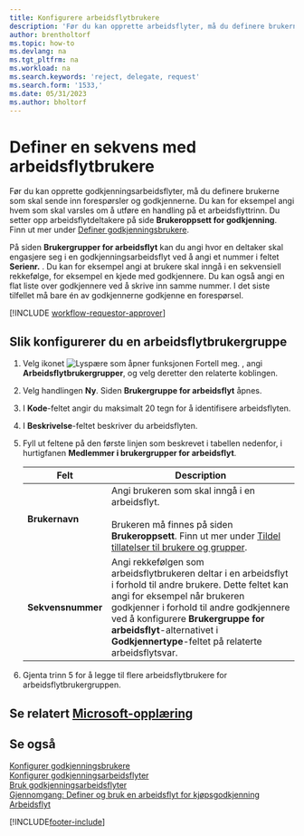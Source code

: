 ```yaml
---
title: Konfigurere arbeidsflytbrukere
description: 'Før du kan opprette arbeidsflyter, må du definere brukerne som deltar i dem på siden Brukeroppsett for godkjenning.'
author: brentholtorf
ms.topic: how-to
ms.devlang: na
ms.tgt_pltfrm: na
ms.workload: na
ms.search.keywords: 'reject, delegate, request'
ms.search.form: '1533,'
ms.date: 05/31/2023
ms.author: bholtorf
---
```

# <a name="set-up-a-sequence-of-workflow-users" />Definer en sekvens med arbeidsflytbrukere

Før du kan opprette godkjenningsarbeidsflyter, må du definere brukerne som skal sende inn forespørsler og godkjennerne. Du kan for eksempel angi hvem som skal varsles om å utføre en handling på et arbeidsflyttrinn. Du setter opp arbeidsflytdeltakere på side **Brukeroppsett for godkjenning**. Finn ut mer under [Definer godkjenningsbrukere](across-how-to-set-up-approval-users.md).

På siden **Brukergrupper for arbeidsflyt** kan du angi hvor en deltaker skal engasjere seg i en godkjenningsarbeidsflyt ved å angi et nummer i feltet **Serienr.** . Du kan for eksempel angi at brukere skal inngå i en sekvensiell rekkefølge, for eksempel en kjede med godkjennere. Du kan også angi en flat liste over godkjennere ved å skrive inn samme nummer. I det siste tilfellet må bare én av godkjennerne godkjenne en forespørsel.

[!INCLUDE [workflow-requestor-approver](includes/workflow-requestor-approver.md)]

## <a name="to-set-up-a-workflow-user-group" />Slik konfigurerer du en arbeidsflytbrukergruppe

1. Velg ikonet ![Lyspære som åpner funksjonen Fortell meg.](media/ui-search/search_small.png "Fortell hva du vil gjøre") , angi **Arbeidsflytbrukergrupper**, og velg deretter den relaterte koblingen.  
2. Velg handlingen **Ny**. Siden **Brukergruppe for arbeidsflyt** åpnes.  
3. I **Kode**-feltet angir du maksimalt 20 tegn for å identifisere arbeidsflyten.  
4. I **Beskrivelse**-feltet beskriver du arbeidsflyten.  
5. Fyll ut feltene på den første linjen som beskrevet i tabellen nedenfor, i hurtigfanen **Medlemmer i brukergrupper for arbeidsflyt**.  

   |Felt|Description|
   |-----|-----------|
   |**Brukernavn**|Angi brukeren som skal inngå i en arbeidsflyt.<br /><br /> Brukeren må finnes på siden **Brukeroppsett**. Finn ut mer under [Tildel tillatelser til brukere og grupper](ui-define-granular-permissions.md).|
   |**Sekvensnummer**|Angi rekkefølgen som arbeidsflytbrukeren deltar i en arbeidsflyt i forhold til andre brukere. Dette feltet kan angi for eksempel når brukeren godkjenner i forhold til andre godkjennere ved å konfigurere **Brukergruppe for arbeidsflyt**-alternativet i **Godkjennertype**-feltet på relaterte arbeidsflytsvar.| 

6. Gjenta trinn 5 for å legge til flere arbeidsflytbrukere for arbeidsflytbrukergruppen.  

## <a name="see-related-microsoft-trainingtrainingmodulescreate-workflows" />Se relatert [Microsoft-opplæring](/training/modules/create-workflows/)

## <a name="see-also" />Se også

[Konfigurer godkjenningsbrukere](across-how-to-set-up-approval-users.md)  
[Konfigurer godkjenningsarbeidsflyter](across-set-up-workflows.md)  
[Bruk godkjenningsarbeidsflyter](across-use-workflows.md)  
[Gjennomgang: Definer og bruk en arbeidsflyt for kjøpsgodkjenning](walkthrough-setting-up-and-using-a-purchase-approval-workflow.md)  
[Arbeidsflyt](across-workflow.md)  

[!INCLUDE[footer-include](includes/footer-banner.md)]
